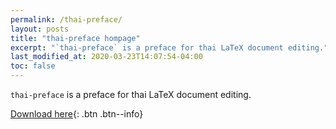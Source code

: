 ```yaml
---
permalink: /thai-preface/
layout: posts
title: "thai-preface hompage"
excerpt: "`thai-preface` is a preface for thai LaTeX document editing."
last_modified_at: 2020-03-23T14:07:54-04:00
toc: false
---
```


`thai-preface` is a preface for thai LaTeX document editing.

[Download here](https://github.com/PrameTan/thai-preface){: .btn .btn--info}
